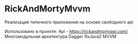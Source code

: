 # RickAndMortyMvvm
Реализация типичного приложения на основе свободного api

Использовано в проекте:
Api - https://rickandmortyapi.com/
Многомодульная архитектура
Dagger
RxJava2
MVVM
